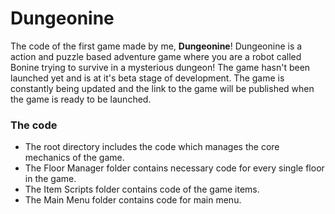 # Dungeonine

The code of the first game made by me, **Dungeonine**! Dungeonine is a action and puzzle based adventure game where you are a robot called Bonine trying to survive in a mysterious dungeon! The game hasn't been launched yet and is at it's beta stage of development. The game is constantly being updated and the link to the game will be published when the game is ready to be launched.

### The code

-   The root directory includes the code which manages the core mechanics of the game.
-   The Floor Manager folder contains necessary code for every single floor in the game.
-   The Item Scripts folder contains code of the game items.
-   The Main Menu folder contains code for main menu.
